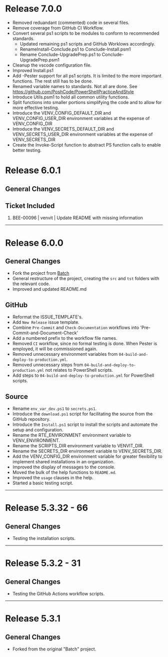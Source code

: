 # Release 7.0.0

- Removed reduandant (commented) code in several files.
- Remove coverage from GitHub CI Workflow.
- Convert several ps1 scripts to be modules to conform to recommended standards.
  - Updated remaining ps1 scripts and GitHub Worklows accordingly.
  - RenameInstall-Conclude.ps1 to Conclude-Install.psm1
  - Rename Conclude-UpgradePrep.ps1 to Conclude-UpgradePrep.psm1
- Cleanup the vscode configuration file.
- Improved Install.ps1
- Add -Pester support for all ps1 scripts. It is limited to the more important functions. The rest still has to be done.
- Renamed variable names to standards.  Not all are done. See https://github.com/PoshCode/PowerShellPracticeAndStyle
- Introduce Utils.psm1 to hold all common utility functions.
- Split functions into smaller portions simplifying the code and to allow for more effective testing.
- Introduce the VENV_CONFIG_DEFAULT_DIR and VENV_CONFIG_USER_DIR environment variables at the expense of VENV_CONFIG_DIR
- Introduce the VENV_SECRETS_DEFAULT_DIR and VENV_SECRETS_USER_DIR environment variables at the expense of VENV_SECRETS_DIR
- Create the Invoke-Script function to abstract PS function calls to enable better testing.

# Release 6.0.1

## General Changes

## Ticket Included

1. BEE-00096 | venvit | Update README with missing information

______________________________________________________________________

# Release 6.0.0

## General Changes

- Fork the project from [Batch](https://github.com/BrightEdgeeServices/Batch)
- General restructure of the project, creating the `src` and `tst` folders with the relevant code.
- Improved and updated README.md

## GitHub

- Reformat the ISSUE_TEMPLATE's.
- Add `New Release` issue template.
- Combine `Pre-Commit` and `Check-Documentation` workflows into 'Pre-Commit-and-Document-Check'
- Add a numbered prefix to the workflow file names.
- Removed `CI` workflow, since no formal testing is done.  When Pester is employed, it will be commissioned again.
- Removed unnecessary environment variables from `04-build-and-deploy-to-production.yml`.
- Removed unnecessary steps from `04-build-and-deploy-to-production.yml` not relates to PowerShell scripts.
- Add steps to `04-build-and-deploy-to-production.yml` for PowerShell scripts.

## Source

- Rename `env_var_dev.ps1` to `secrets.ps1`.
- Introduce the `download.ps1` script for facilitating the source from the GitHub repository.
- Introduce the `Install.ps1` script to install the scripts and automate the setup and configuration.
- Rename the RTE_ENVIRONMENT environment variable to VENV_ENVIRONMENT.
- Rename the SCRIPTS_DIR environment variable to VENVIT_DIR.
- Rename the SECRETS_DIR environment variable to VENV_SECRETS_DIR.
- Add the VENV_CONFIG_DIR environment variable for greater flexibility to implement shared installations in an organization.
- Improved the display of messages to the console.
- Moved the bulk of the help functions to `README.md`.
- Improved the `usage` clauses in the help.
- Started a basic testing script.

______________________________________________________________________

# Release 5.3.32 - 66

## General Changes

- Testing the installation scripts.

______________________________________________________________________

# Release 5.3.2 - 31

## General Changes

- Testing the GitHub Actions workflow scripts.

______________________________________________________________________

# Release 5.3.1

## General Changes

- Forked from the original "Batch" project.

